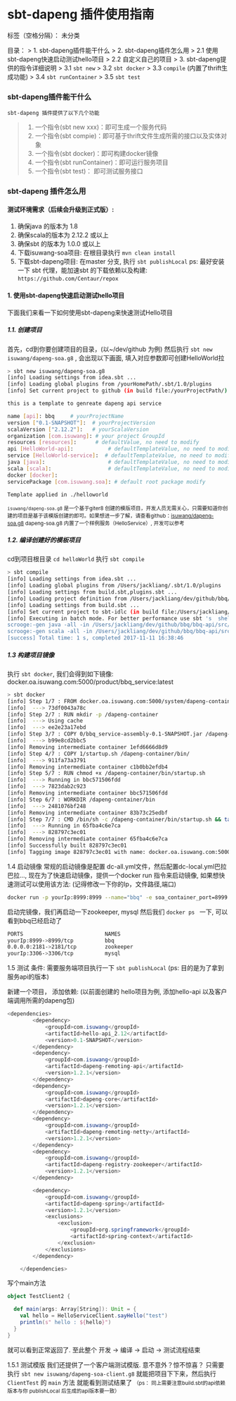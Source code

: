 # sbt-dapeng 插件使用指南

标签（空格分隔）： 未分类

目录：
    > 1. sbt-dapeng插件能干什么
    > 2. sbt-dapeng插件怎么用
    >   2.1 使用sbt-dapeng快速启动测试hello项目
    >   2.2 自定义自己的项目
    > 3. sbt-dapeng提供的指令详细说明
    >   3.1 ```sbt new```
    >   3.2 ```sbt docker```
    >   3.3 ```compile``` (内置了thrift生成功能)
    >   3.4 ```sbt runContainer```
    >   3.5 ```sbt test```

### sbt-dapeng插件能干什么
    sbt-dapeng 插件提供了以下几个功能
> 1. 一个指令(sbt new xxx)：即可生成一个服务代码
> 2. 一个指令(sbt compie)：即可基于thrift文件生成所需的接口以及实体对象
> 3. 一个指令(sbt docker)：即可构建docker镜像
> 4. 一个指令(sbt runContainer)：即可运行服务项目
> 5. 一个指令(sbt test)： 即可测试服务接口

### sbt-dapeng 插件怎么用
#### 测试环境需求（后续会升级到正式版）:
1. 确保java 的版本为 1.8
2. 确保scala的版本为 2.12.2 或以上
3. 确保sbt 的版本为  1.0.0 或以上
4. 下载isuwang-soa项目: 在根目录执行 ```mvn clean install```
5. 下载sbt-dapeng项目: 在master 分支, 执行 ```sbt publishLocal```
ps: 最好安装一下 sbt 代理，能加速sbt 的下载依赖以及构建:  ```https://github.com/Centaur/repox```

#### 1. 使用sbt-dapeng快速启动测试hello项目
下面我们来看一下如何使用sbt-dapeng来快速测试Hello项目

##### 1.1.  创建项目
首先，cd到你要创建项目的目录，(以~/dev/github 为例)
然后执行 ```sbt new isuwang/dapeng-soa.g8``` , 会出现以下画面, 填入对应参数即可创建HelloWorld拉
```sh
> sbt new isuwang/dapeng-soa.g8
[info] Loading settings from idea.sbt ...
[info] Loading global plugins from /yourHomePath/.sbt/1.0/plugins
[info] Set current project to github (in build file:/yourProjectPath/)

this is a template to genreate dapeng api service

name [api]: bbq     # yourProjectName
version ["0.1-SNAPSHOT"]:  # yourProjectVersion
scalaVersion ["2.12.2"]:   # yourScalaVersion
organization [com.isuwang]: # your project GroupId
resources [resources]:      # defaultValue, no need to modify
api [HelloWorld-api]:           # defaultTemplateValue, no need to modify
service [HelloWorld-service]:  # defaultTemplateValue, no need to modify
java [java]:                    # defaultTemplateValue, no need to modify
scala [scala]:                  # defaultTemplateValue, no need to modify
docker [docker]:
servicePackage [com.isuwang.soa]: # default root package modify

Template applied in ./helloworld
```

<small>`isuwang/dapeng-soa.g8` 是一个基于giter8 创建的模版项目，开发人员无需关心，只需要知道你创建的项目是基于该模版创建的即可。如果想进一步了解，请查看github：[isuwang/dapeng-soa.g8](https://github.com/isuwang/dapeng-soa.g8)
dapeng-soa.g8 内置了一个样例服务（HelloService）, 开发可以参考</small>

##### 1.2. 编译创建好的模板项目
cd到项目根目录 ```cd helloWorld``` 执行 ```sbt compile```
```sh
> sbt compile
[info] Loading settings from idea.sbt ...
[info] Loading global plugins from /Users/jackliang/.sbt/1.0/plugins
[info] Loading settings from build.sbt,plugins.sbt ...
[info] Loading project definition from /Users/jackliang/dev/github/bbq/project
[info] Loading settings from build.sbt ...
[info] Set current project to sbt-idlc (in build file:/Users/jackliang/dev/github/bbq/)
[info] Executing in batch mode. For better performance use sbt 's  shell
scrooge:-gen java -all -in /Users/jackliang/dev/github/bbq/bbq-api/src/main/resources/thrifts -out /Users/jackliang/dev/github/bbq/bbq-api/src/main
scrooge:-gen scala -all -in /Users/jackliang/dev/github/bbq/bbq-api/src/main/resources/thrifts -out /Users/jackliang/dev/github/bbq/bbq-api/src/main
[success] Total time: 1 s, completed 2017-11-11 16:38:46
```

##### 1.3 构建项目镜像
执行 ```sbt docker```, 我们会得到如下镜像:
docker.oa.isuwang.com:5000/product/bbq_service:latest
```sh
> sbt docker
[info] Step 1/7 : FROM docker.oa.isuwang.com:5000/system/dapeng-container:1.2.1
[info]  ---> 73df0043a78c
[info] Step 2/7 : RUN mkdir -p /dapeng-container
[info]  ---> Using cache
[info]  ---> ee2e23a17ebd
[info] Step 3/7 : COPY 0/bbq_service-assembly-0.1-SNAPSHOT.jar /dapeng-container/apps
[info]  ---> b99e8cd2bbc5
[info] Removing intermediate container 1efd6666d8d9
[info] Step 4/7 : COPY 1/startup.sh /dapeng-container/bin/
[info]  ---> 911fa73a3791
[info] Removing intermediate container c1b0bb2efdb4
[info] Step 5/7 : RUN chmod +x /dapeng-container/bin/startup.sh
[info]  ---> Running in bbc571506fdd
[info]  ---> 7823dab2c923
[info] Removing intermediate container bbc571506fdd
[info] Step 6/7 : WORKDIR /dapeng-container/bin
[info]  ---> 2481076bf248
[info] Removing intermediate container 83b73c25edbf
[info] Step 7/7 : CMD /bin/sh -c /dapeng-container/bin/startup.sh && tail -F /dapeng-container/bin/startup.sh
[info]  ---> Running in 65fba4c6e7ca
[info]  ---> 828797c3ec01
[info] Removing intermediate container 65fba4c6e7ca
[info] Successfully built 828797c3ec01
[info] Tagging image 828797c3ec01 with name: docker.oa.isuwang.com:5000/product/bbq_service:latest
```
1.4 启动镜像
常规的启动镜像是配置 dc-all.yml文件，然后配置dc-local.yml巴拉巴拉..., 现在为了快速启动镜像，提供一个docker run 指令来启动镜像, 如果想快速测试可以使用该方法: (记得修改一下你的Ip，文件路径,端口)

```sh
docker run -p yourIp:8999:8999 --name="bbq" -e soa_container_port=8999 -e soa_container_ip=yourIp -e soa_service_port=8999 -e soa_service_ip=yourIp -e soa_zookeeper_host=yourIp:2181 -e LANG=zh_CN.UTF-8 --env-file /yourWorkPath/kscompose/.envs/application.env --add-host soa_zookeeper:yourIp  --add-host db-master:yourIp docker.oa.isuwang.com:5000/product/bbq_service:latest
```
启动完镜像，我们再启动一下zookeeper, mysql
然后我们 ```docker ps ``` 一下, 可以看到bbq已经启动了
``` sh
PORTS                          NAMES
yourIp:8999->8999/tcp          bbq
0.0.0.0:2181->2181/tcp         zookeeper
yourIp:3306->3306/tcp          mysql
```


1.5 测试
条件: 需要服务端项目执行一下 ```sbt publishLocal```
    (ps: 目的是为了拿到服务api的版本)

新建一个项目，
添加依赖: (以前面创建的 hello项目为例, 添加hello-api 以及客户端调用所需的dapeng包)
```java
<dependencies>
        <dependency>
            <groupId>com.isuwang</groupId>
            <artifactId>hello-api_2.12</artifactId>
            <version>0.1-SNAPSHOT</version>
        </dependency>
        <dependency>
            <groupId>com.isuwang</groupId>
            <artifactId>dapeng-remoting-api</artifactId>
            <version>1.2.1</version>
        </dependency>
        <dependency>
            <groupId>com.isuwang</groupId>
            <artifactId>dapeng-core</artifactId>
            <version>1.2.1</version>
        </dependency>
        <dependency>
            <groupId>com.isuwang</groupId>
            <artifactId>dapeng-remoting-netty</artifactId>
            <version>1.2.1</version>
        </dependency>
        <dependency>
            <groupId>com.isuwang</groupId>
            <artifactId>dapeng-registry-zookeeper</artifactId>
            <version>1.2.1</version>
        </dependency>

        <dependency>
            <groupId>com.isuwang</groupId>
            <artifactId>dapeng-spring</artifactId>
            <version>1.2.1</version>
            <exclusions>
                <exclusion>
                    <groupId>org.springframework</groupId>
                    <artifactId>spring-context</artifactId>
                </exclusion>
            </exclusions>
        </dependency>

    </dependencies>
```
写个main方法
```scala
object TestClient2 {

  def main(args: Array[String]): Unit = {
    val hello = HelloServiceClient.sayHello("test")
    println(s" hello : ${hello}")
  }
}
```
就可以看到正常返回了. 至此整个 开发 -> 编译 -> 启动 -> 测试流程结束

1.5.1 测试模版
我们还提供了一个客户端测试模版. 意不意外？惊不惊喜？
只需要执行 ```sbt new isuwang/dapeng-soa-client.g8``` 就能把项目下下来，然后执行```ClientTest``` 的 ```main``` 方法 就能看到测试结果了
<small>（ps： 同上需要注意build.sbt的api依赖版本与你 publishLocal 后生成的api版本要一致）</small>